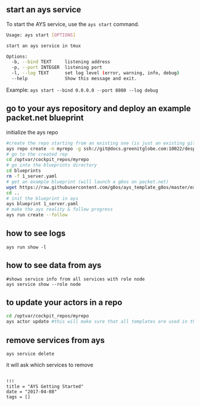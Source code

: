 
## start an ays service

 To start the AYS service, use the `ays start` command.

```bash
Usage: ays start [OPTIONS]

start an ays service in tmux

Options:
  -b, --bind TEXT     listening address
  -p, --port INTEGER  listening port
  -l, --log TEXT      set log level (error, warning, info, debug)
  --help              Show this message and exit.
```

Example:
`ays start --bind 0.0.0.0 --port 8080 --log debug`

## go to your ays repository and deploy an example packet.net blueprint

initialize the ays repo

```bash
#create the repo starting from an existing one (is just an existing git repo already created)
ays repo create -n myrepo -g ssh://git@docs.greenitglobe.com:10022/despiegk/cockpit_g8os_testenv.git
# go to the created rep
cd /optvar/cockpit_repos/myrepo
# go into the blueprints directory
cd blueprints
rm -f 1_server.yaml
# get an example blueprint (will launch a g8os on packet.net)
wget https://raw.githubusercontent.com/g8os/ays_template_g8os/master/examples/ays_g8os_packetnet/blueprints/1_server.yaml
cd ..
# init the blueprint in ays
ays blueprint 1_server.yaml
# make the ays reality & follow progress
ays run create --follow

```

## how to see logs

```
ays run show -l
```

## how to see data from ays


```
#shows service info from all services with role node
ays service show --role node
```

## to update your actors in a repo

```bash
cd /optvar/cockpit_repos/myrepo
ays actor update #this will make sure that all templates are used in this repo (so we update the local actors)
```


## remove services from ays

```
ays service delete
```
it will ask which services to remove

##  

```
!!!
title = "AYS Getting Started"
date = "2017-04-08"
tags = []
```
